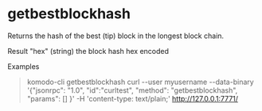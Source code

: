 # getbestblockhash

Returns the hash of the best (tip) block in the longest block chain.

Result
"hex"      (string) the block hash hex encoded

Examples
> komodo-cli getbestblockhash 
> curl --user myusername --data-binary '{"jsonrpc": "1.0", "id":"curltest", "method": "getbestblockhash", "params": [] }' -H 'content-type: text/plain;' http://127.0.0.1:7771/
```

